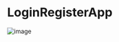 # LoginRegisterApp

![image](https://github.com/gabrielacastroh/LoginRegisterApp/assets/38534250/3aa24274-7352-4bd9-bc3e-86af60bed76b)
